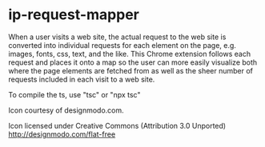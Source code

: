 # ip-request-mapper

When a user visits a web site, the actual request to the web site is converted into individual requests for each element on the page, e.g. images, fonts, css, text, and the like. This Chrome extension follows each request and places it onto a map so the user can more easily visualize both where the page elements are 
fetched from as well as the sheer number of requests included in each visit to a web site.

To compile the ts, use "tsc" or "npx tsc"

Icon courtesy of designmodo.com.

Icon licensed under Creative Commons (Attribution 3.0 Unported)
http://designmodo.com/flat-free

